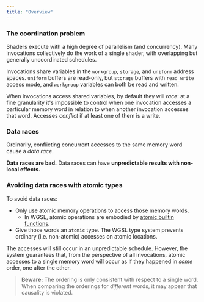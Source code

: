 ```yaml
---
title: "Overview"
---
```


### The coordination problem

Shaders execute with a high degree of parallelism (and concurrency).
Many invocations collectively do the work of a single shader, with
overlapping but generally uncoordinated schedules.

Invocations share variables in the `workgroup`, `storage`, and `uniform` address spaces.
`uniform` buffers are read-only, but `storage` buffers with `read_write` access mode, and `workgroup`
variables can both be read and written.

When invocations access shared variables, by default they will *race*:
at a fine granularity it's impossible to control when
one invocation accesses a particular memory word in relation
to when another invocation accesses that word.
Accesses *conflict* if at least one of them is a write.

### Data races

Ordinarily, conflicting concurrent accesses to the same memory word cause a *data race*.

**Data races are bad.** Data races can have **unpredictable results with non-local effects.**

### Avoiding data races with atomic types

To avoid data races:
* Only use atomic memory operations to access those memory words.
    * In WGSL, atomic operations are embodied by
        [atomic builtin functions](https://www.w3.org/TR/WGSL/#atomic-builtin-functions).
* Give those words an `atomic` type.  The WGSL type system prevents ordinary (i.e. non-atomic)
    accesses on atomic locations.

The accesses will still occur in an unpredictable schedule.
However, the system guarantees that, from the perspective of all invocations,
atomic accesses to a single memory word will occur as if they happened in *some*
order, one after the other.

> **Beware:** The ordering is only consistent with respect to a single word.
When comparing the orderings for *different* words, it may appear that causality is violated.
